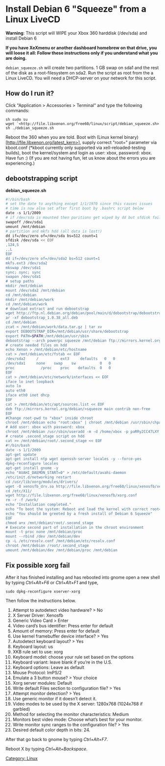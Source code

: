 # Install Debian 6 "Squeeze" from a Linux LiveCD

**Warning**: This script will WIPE your Xbox 360 harddisk (/dev/sda) and install Debian 6

**If you have XeXmenu or another dashboard homebrew on that drive, you
will loose it all: Follow these instructions only if you understand what
you are doing.**

`debian_squeeze.sh` will create two partitions. 1 GB swap on sda1 and the
rest of the disk as a root-filesystem on sda2. Run the script as root
from the a Linux LiveCD. You will need a DHCP-server on your network for
this script.

## How do I run it?

Click "Application \> Accessories \> Terminal" and type the following
commands:

``sh
sudo su
wget `<http://file.libxenon.org/free60/linux/script/debian_squeeze.sh>
sh ./debian_squeeze.sh
``

Reboot the 360 when you are told. Boot with
(Linux kernel binary)[http://file.libxenon.org/latest_kern>],
supply correct "root=" parameter via kboot.conf (\*kboot currently only supported via
xell-reloaded-testing builds), boot the kernel/system and login as user:
xbox, password: xbox. Have fun :)
(If you are not having fun, let us know about the errors you are experiencing.)

## debootstrapping script
**debian_squeeze.sh**
```sh
#!/bin/bash
# set the date to anything except 1/1/1970 since this causes issues
# time is now also set after first boot by .bashrc script below
date -s 1/1/2009
# if /dev/sda is mounted then paritions get wiped by dd but sfdisk fails!
swapoff /dev/sda1
umount /mnt/debian
# partition and mkfs hdd (all data is lost!)
dd if=/dev/zero of=/dev/sda bs=512 count=1
sfdisk /dev/sda << EOF
,124,S
,,L
EOF
dd if=/dev/zero of=/dev/sda2 bs=512 count=1
mkfs.ext3 /dev/sda2
mkswap /dev/sda1
sync; sync; sync
swapon /dev/sda1
# setup paths
mkdir /mnt/debian
mount /dev/sda2 /mnt/debian
cd /mnt/debian
mkdir /mnt/debian/work
cd /mnt/debian/work
# download extract and run debootstrap
wget http://ftp.nl.debian.org/debian/pool/main/d/debootstrap/debootstrap_1.0.38_all.deb
ar -xf debootstrap_1.0.38_all.deb
cd /mnt/debian
zcat < /mnt/debian/work/data.tar.gz | tar xv
export DEBOOTSTRAP_DIR=/mnt/debian/usr/share/debootstrap
export PATH=$PATH:/mnt/debian/usr/sbin
debootstrap --arch powerpc squeeze /mnt/debian ftp://mirrors.kernel.org/debian/
# create needed files on hdd
echo Xenon > /mnt/debian/etc/hostname
cat > /mnt/debian/etc/fstab << EOF
/dev/sda2     /          ext3     defaults   0   0
/dev/sda1     none    swap    sw           0   0
proc            /proc    proc    defaults  0   0
EOF
cat > /mnt/debian/etc/network/interfaces << EOF
iface lo inet loopback
auto lo
auto eth0
iface eth0 inet dhcp
EOF
cat > /mnt/debian/etc/apt/sources.list << EOF
deb ftp://mirrors.kernel.org/debian/>squeeze main contrib non-free
EOF
#Change root-pwd to "xbox" inside chroot
chroot /mnt/debian echo "root:xbox" | chroot /mnt/debian /usr/sbin/chpasswd
# Add user: xbox with password: xbox
chroot /mnt/debian /usr/sbin/useradd -m -d /home/xbox -p paRRy2CC47LXY xbox
# create .second_stage script on hdd
cat >> /mnt/debian/root/.second_stage << EOF
#!/bin/bash
date -s 1/1/2009
apt-get update
apt-get install ntp wget openssh-server locales -y --force-yes
dpkg-reconfigure locales
apt-get install gnome -y
echo "AVAHI_DAEMON_START=0" > /etc/default/avahi-daemon
/etc/init.d/networking restart
cd /usr/lib/xorg/modules/drivers/
wget -O xenosfb_drv.so http://file.libxenon.org/free60/linux/xenosfb/xenosfb_drv.so_squeeze
cd /etc/X11/
wget http://file.libxenon.org/free60/linux/xenosfb/xorg.conf
rm -r -f /work/
echo "Installation completed."
echo "To boot the system: Reboot and load the kernel with correct root= params."
echo "You should be greeted by a fresh install of Debian 6 Squeeze"
EOF
chmod a+x /mnt/debian/root/.second_stage
# Execute second part of installation in the chroot environment
mount -t proc none /mnt/debian/proc
mount --rbind /dev /mnt/debian/dev
cp -L /etc/resolv.conf /mnt/debian/etc/resolv.conf
chroot /mnt/debian /root/.second_stage
umount /mnt/debian/dev /mnt/debian/proc /mnt/debian
```

## Fix possible xorg fail

After it has finished installing and has rebooted into gnome open a new
shell by typing *Ctrl+Alt+F6* or *Ctrl+Alt+F1* and type,

`sudo dpkg-reconfigure xserver-xorg`

Then follow the instructions below.

1. Attempt to autodetect video hardware? \> No
2. X Server Driver: Xenosfb
3. Generic Video Card \> Enter
4. Video card’s bus identifier: Press enter for default
5. Amount of memory: Press enter for default
6. Use kernel framebuffer device interface? \> Yes
7. Autodetect keyboard layout? \> Yes
8. Keyboard layout: us
9. XKB rule set to use: xorg
10. Keyboard model: choose your rule set based on the options
11. Keyboard variant: leave blank if you’re in the U.S.
12. Keyboard options: Leave as default
13. Mouse Protocol: ImPS/2
14. Emulate a 3 button mouse? \> Your choice
15. Xorg server modules: Default
16. Write default Files section to configuration file? \> Yes
17. Attempt monitor detection? \> Yes
18. Use generic monitor if it doesn’t detect it.
19. Video modes to be used by the X server: 1280x768 (1024x768 if garbled)
20. Method for selecting the monitor characteristics: Medium
21. Monitors best video mode: Choose what’s best for your monitor.
22. Write monitor sync ranges to the configuration file? \> Yes
23. Desired default color depth in bits: 24.

After that go back to gnome by typing *Ctrl+Alt+F7*.

Reboot X by typing *Ctrl+Alt+Backspace*.

[Category: Linux](/Linux)

